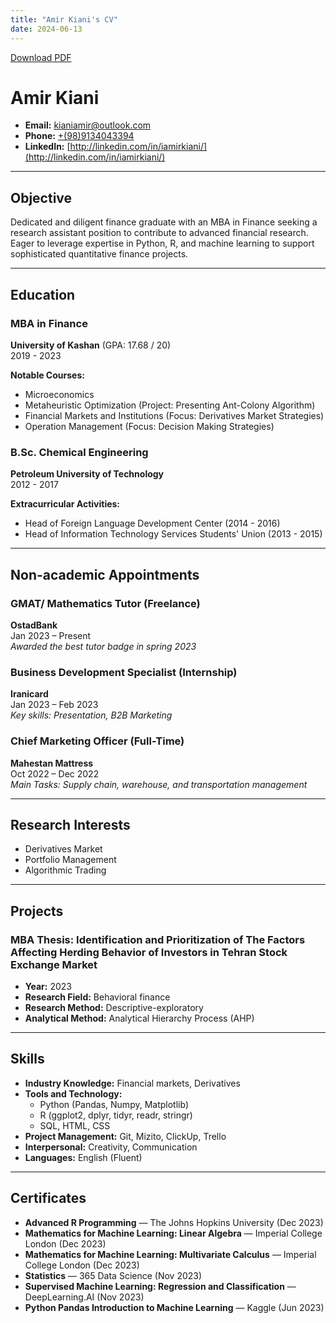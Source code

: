 ```yaml
---
title: "Amir Kiani's CV"
date: 2024-06-13
---
```


[Download PDF](https://amirkiani.info/cv/AmirKianiCV.pdf)


# Amir Kiani

- **Email:** [kianiamir@outlook.com](mailto:kianiamir@outlook.com)
- **Phone:** [+(98)9134043394](tel:+989134043394)
- **LinkedIn:** [http://linkedin.com/in/iamirkiani/](http://linkedin.com/in/iamirkiani/)

---
## Objective

Dedicated and diligent finance graduate with an MBA in Finance seeking a research assistant position to contribute to advanced financial research. Eager to leverage expertise in Python, R, and machine learning to support sophisticated quantitative finance projects.


---

## Education

### MBA in Finance
**University of Kashan** (GPA: 17.68 / 20)  
2019 - 2023

**Notable Courses:**
- Microeconomics
- Metaheuristic Optimization (Project: Presenting Ant-Colony Algorithm)
- Financial Markets and Institutions (Focus: Derivatives Market Strategies)
- Operation Management (Focus: Decision Making Strategies)

### B.Sc. Chemical Engineering
**Petroleum University of Technology**  
2012 - 2017

**Extracurricular Activities:**
- Head of Foreign Language Development Center (2014 - 2016)
- Head of Information Technology Services Students' Union (2013 - 2015)

---

## Non-academic Appointments

### GMAT/ Mathematics Tutor (Freelance)
**OstadBank**  
Jan 2023 – Present  
*Awarded the best tutor badge in spring 2023*

### Business Development Specialist (Internship)
**Iranicard**  
Jan 2023 – Feb 2023  
*Key skills: Presentation, B2B Marketing*

### Chief Marketing Officer (Full-Time)
**Mahestan Mattress**  
Oct 2022 – Dec 2022  
*Main Tasks: Supply chain, warehouse, and transportation management*

---

## Research Interests

- Derivatives Market
- Portfolio Management
- Algorithmic Trading

---

## Projects

### MBA Thesis: Identification and Prioritization of The Factors Affecting Herding Behavior of Investors in Tehran Stock Exchange Market
- **Year:** 2023
- **Research Field:** Behavioral finance
- **Research Method:** Descriptive-exploratory
- **Analytical Method:** Analytical Hierarchy Process (AHP)

---

## Skills

- **Industry Knowledge:** Financial markets, Derivatives
- **Tools and Technology:**
  - Python (Pandas, Numpy, Matplotlib)
  - R (ggplot2, dplyr, tidyr, readr, stringr)
  - SQL, HTML, CSS
- **Project Management:** Git, Mizito, ClickUp, Trello
- **Interpersonal:** Creativity, Communication
- **Languages:** English (Fluent)

---

## Certificates

- **Advanced R Programming** — The Johns Hopkins University (Dec 2023)
- **Mathematics for Machine Learning: Linear Algebra** — Imperial College London (Dec 2023)
- **Mathematics for Machine Learning: Multivariate Calculus** — Imperial College London (Dec 2023)
- **Statistics** — 365 Data Science (Nov 2023)
- **Supervised Machine Learning: Regression and Classification** — DeepLearning.AI (Nov 2023)
- **Python Pandas Introduction to Machine Learning** — Kaggle (Jun 2023)